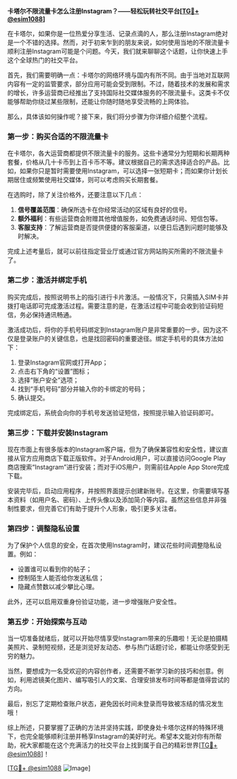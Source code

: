 **卡塔尔不限流量卡怎么注册Instagram？——轻松玩转社交平台[[TG💪+ @esim1088](https://t.me/s/esim1088)]**

在卡塔尔，如果你是一位热爱分享生活、记录点滴的人，那么注册Instagram绝对是一个不错的选择。然而，对于初来乍到的朋友来说，如何使用当地的不限流量卡顺利注册Instagram可能是个问题。今天，我们就来聊聊这个话题，让你快速上手这个全球热门的社交平台。

首先，我们需要明确一点：卡塔尔的网络环境与国内有所不同。由于当地对互联网内容有一定的监管要求，部分应用可能会受到限制。不过，随着技术的发展和需求的增长，许多运营商已经推出了支持国际社交媒体服务的不限流量卡。这类卡不仅能够帮助你绕过某些限制，还能让你随时随地享受流畅的上网体验。

那么，具体该如何操作呢？接下来，我们将分步骤为你详细介绍整个流程。

### 第一步：购买合适的不限流量卡

在卡塔尔，各大运营商都提供不限流量卡的服务。这些卡通常分为短期和长期两种套餐，价格从几十卡币到上百卡币不等。建议根据自己的需求选择适合的产品。比如，如果你只是暂时需要使用Instagram，可以选择一张短期卡；而如果你计划长期居住或频繁使用社交媒体，则可以考虑购买长期套餐。

在选购时，除了关注价格外，还要注意以下几点：

1. **信号覆盖范围**：确保所选卡在你经常活动的区域有良好的信号。
2. **额外福利**：有些运营商会附赠其他增值服务，如免费通话时间、短信包等。
3. **客服支持**：了解运营商是否提供便捷的客服渠道，以便日后遇到问题时能够及时解决。

完成上述考量后，就可以前往指定营业厅或通过官方网站购买所需的不限流量卡了。

### 第二步：激活并绑定手机

购买完成后，按照说明书上的指引进行卡片激活。一般情况下，只需插入SIM卡并拨打电话即可完成激活过程。需要注意的是，在激活过程中可能会收到验证码短信，务必保持通讯畅通。

激活成功后，将你的手机号码绑定到Instagram账户是非常重要的一步。因为这不仅是登录账户的关键信息，也是找回密码的重要途径。绑定手机号的具体方法如下：

1. 登录Instagram官网或打开App；
2. 点击右下角的“设置”图标；
3. 选择“账户安全”选项；
4. 找到“手机号码”部分并输入你的卡绑定的号码；
5. 确认提交。

完成绑定后，系统会向你的手机号发送验证短信，按照提示输入验证码即可。

### 第三步：下载并安装Instagram

现在市面上有很多版本的Instagram客户端，但为了确保兼容性和安全性，建议直接从官方应用商店下载正版软件。对于Android用户，可以直接访问Google Play商店搜索“Instagram”进行安装；而对于iOS用户，则需前往Apple App Store完成下载。

安装完毕后，启动应用程序，并按照界面提示创建新账号。在这里，你需要填写基本资料（如用户名、密码）、上传头像以及添加简介等内容。虽然这些信息并非强制性要求，但完善它们有助于提升个人形象，吸引更多关注者。

### 第四步：调整隐私设置

为了保护个人信息的安全，在首次使用Instagram时，建议花些时间调整隐私设置。例如：

- 设置谁可以看到你的帖子；
- 控制陌生人能否给你发送私信；
- 隐藏点赞数以减少攀比心理。

此外，还可以启用双重身份验证功能，进一步增强账户安全性。

### 第五步：开始探索与互动

当一切准备就绪后，就可以开始尽情享受Instagram带来的乐趣啦！无论是拍摄精美照片、录制短视频，还是浏览好友动态、参与热门话题讨论，都能让你感受到无穷的魅力。

当然，要想成为一名受欢迎的内容创作者，还需要不断学习新的技巧和创意。例如，利用滤镜美化图片、编写吸引人的文案、合理安排发布时间等都是值得尝试的方向。

最后，别忘了定期检查账户状态，避免因长时间未登录而导致被冻结的情况发生哦！

综上所述，只要掌握了正确的方法并坚持实践，即使身处卡塔尔这样的特殊环境下，也完全能够顺利注册并畅享Instagram的美好时光。希望本文能对你有所帮助，祝大家都能在这个充满活力的社交平台上找到属于自己的精彩世界[[TG💪+ @esim1088](https://t.me/s/esim1088)]！

[[TG💪+ @esim1088](https://t.me/s/esim1088) ![Image](https://i.postimg.cc/4NQfJmqS/Snipaste-2025-05-13-00-14-12.png)]
